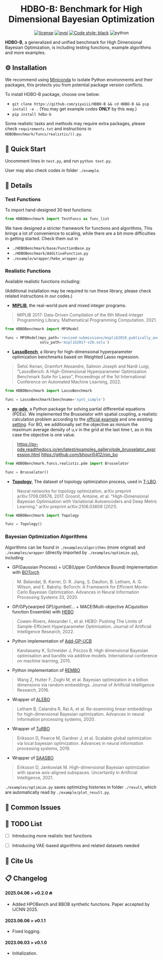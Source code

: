 <!--
 * @Author         : yiyuiii
 * @Date           : 2025-04-06 20:00:00
 * @LastEditors    : yiyuiii
 * @LastEditTime   : 2024-04-06 20:00:00
 * @Description    : None
 * @GitHub         : https://github.com/yiyuiii/HDBO-B
-->

<!-- markdownlint-disable MD033 MD036 MD041 -->

<div align="center">

# HDBO-B: Benchmark for High Dimensional Bayesian Optimization

</div>

<p align="center">
<a href="https://raw.githubusercontent.com/Yiyuiii/HDBO-B/master/LICENSE"><img src="https://img.shields.io/github/license/Yiyuiii/HDBO-B.svg" alt="license"></a>
<a href="https://pypi.python.org/pypi/HDBO-B"><img src="https://img.shields.io/pypi/v/HDBO-B.svg" alt="pypi"></a>
<a href="https://github.com/psf/black"><img alt="Code style: black" src="https://img.shields.io/badge/code%20style-black-000000.svg"></a>
<img src="https://img.shields.io/badge/python-3.8+-blue.svg" alt="python">
</p>

**HDBO-B**, a generalized and unified benchmark for High Dimensional Bayesian Optimization, is including testing functions, example algorithms and more examples. 

## :gear: Installation

We recommend using [Miniconda](https://docs.anaconda.com/free/miniconda/) to isolate Python environments and their packages, this protects you from potential package version conflicts.

To install HDBO-B package, choose one below:

- `git clone https://github.com/yiyuiii/HDBO-B && cd HDBO-B && pip install -e .` (You may get example codes **ONLY** by this way.)
- `pip install hdbo-b`

Some realistic tasks and methods may require extra packages, please check `requirements.txt` and instructions in `HDBOBenchmark/funcs/realistic/().py`.

## :rocket: Quick Start

Uncomment lines in `test.py`, and run `python test.py`.

User may also check codes in folder `./example`.

## :wrench: Details

### Test Functions

To import hand-designed 30 test functions: 

```python
from HDBOBenchmark import TestFuncs as func_list
```

We have designed a stricter framework for functions and algorithms, 
This brings a lot of convenience to scaling, while there are a bit more difficulties in getting started.
Check them out in
- `./HDBOBenchmark/base/FunctionBase.py`
- `./HDBOBenchmark/AdditiveFunction.py`
- `./example/wrapper/hebo_wrapper.py`

### Realistic Functions

Available realistic functions including:

(Additional installation may be required to run these library, please check related instructions in our codes.)

- [**MIPLIB**](https://miplib.zib.de/index.html), the real-world pure and mixed integer programs.
> MIPLIB 2017: Data-Driven Compilation of the 6th Mixed-Integer Programming Library. Mathematical Programming Computation, 2021.

```python
from HDBOBenchmark import MPSModel

func = MPSModel(mps_path='revised-submissions/miplib2010_publically_available/instances/markshare_4_0.mps.gz',
                solu_path='miplib2017-v26.solu')
```

- [**LassoBench**](https://github.com/ksehic/LassoBench), a library for high-dimensional hyperparameter optimization benchmarks based on Weighted Lasso regression.
> Šehić Kenan, Gramfort Alexandre, Salmon Joseph and Nardi Luigi, "LassoBench: A High-Dimensional Hyperparameter Optimization Benchmark Suite for Lasso", Proceedings of the 1st International Conference on Automated Machine Learning, 2022.

```python
from HDBOBenchmark import LassoBenchmark

func = LassoBenchmark(benchname='synt_simple')
```

- [**py-pde**](https://github.com/zwicker-group/py-pde), a Python package for solving partial differential equations (PDEs).
We implemented the Brusselator with spatial coupling, a realistic calculation problem according to the [official example](https://py-pde.readthedocs.io/en/latest/examples_gallery/pde_brusselator_expression.html) and one existing [setting](https://github.com/bhouri0412/rpn_bo).
For BO, we additionally set the objective as minium the maximum average density of u,v in the grid at the last time t, as in this case the objective is one value.
> https://py-pde.readthedocs.io/en/latest/examples_gallery/pde_brusselator_expression.html
> https://github.com/bhouri0412/rpn_bo

```python
from HDBOBenchmark.funcs.realistic.pde import Brusselator

func = Brusselator()
```

- [**Topology**](https://github.com/ISosnovik/top), The dataset of topology optimization process, used in [T-LBO](https://github.com/huawei-noah/HEBO/tree/master/T-LBO).
> Neural networks for topology optimization, arXiv preprint arXiv:1709.09578, 2017.
> Grosnit, Antoine, et al. "High-Dimensional Bayesian Optimisation with Variational Autoencoders and Deep Metric Learning." arXiv preprint arXiv:2106.03609 (2021).

```python
from HDBOBenchmark import Topology

func = Topology()
```

### Bayesian Optimization Algorithms

Algorithms can be found in `./examples/algorithms` (more original) and `./examples/wrapper` (directly imported by `./examples/optimize.py`), including

- GP(Gaussian Process) + UCB(Upper Confidence Bound) Implementation with [BOTorch](https://github.com/pytorch/botorch)
> M. Balandat, B. Karrer, D. R. Jiang, S. Daulton, B. Letham, A. G. Wilson, and E. Bakshy. BoTorch: A Framework for Efficient Monte-Carlo Bayesian Optimization. Advances in Neural Information Processing Systems 33, 2020.

- GP/GPy(warped GP)/gumbel/... + MACE(Multi-objective ACquisition function Ensemble) with [HEBO](https://github.com/huawei-noah/HEBO/tree/master/HEBO)
> Cowen-Rivers, Alexander I., et al. HEBO: Pushing The Limits of Sample-Efficient Hyperparameter Optimisation. Journal of Artificial Intelligence Research, 2022.

- Python implementation of [Add-GP-UCB](https://github.com/kirthevasank/add-gp-bandits)
> Kandasamy K, Schneider J, Póczos B. High dimensional Bayesian optimisation and bandits via additive models. International conference on machine learning, 2015.

- Python implementation of [REMBO](https://github.com/ziyuw/rembo)
> Wang Z, Hutter F, Zoghi M, et al. Bayesian optimization in a billion dimensions via random embeddings. Journal of Artificial Intelligence Research, 2016.

- Wrapper of [ALEBO](https://github.com/facebookresearch/alebo)
> Letham B, Calandra R, Rai A, et al. Re-examining linear embeddings for high-dimensional Bayesian optimization. Advances in neural information processing systems, 2020.

- Wrapper of [TuRBO](https://github.com/uber-research/TuRBO)
> Eriksson D, Pearce M, Gardner J, et al. Scalable global optimization via local bayesian optimization. Advances in neural information processing systems, 2019.

- Wrapper of [SAASBO](https://github.com/martinjankowiak/saasbo)
> Eriksson D, Jankowiak M. High-dimensional Bayesian optimization with sparse axis-aligned subspaces. Uncertainty in Artificial Intelligence, 2021.

`./examples/optimize.py` saves optimizing histories in folder `./result`, which are automatically read by `./example/plot_result.py`.

## :speech_balloon: Common Issues

## :triangular_flag_on_post: TODO List

- [ ] Introducing more realistic test functions

- [ ] Introducing VAE-based algorithms and related datasets needed

## :microscope: Cite Us

## :clipboard: Changelog

#### 2025.04.06 > v0.2.0 :fire:
- Added HPOBench and BBOB synthetic functions. Paper accepted by IJCNN 2025. 

#### 2023.06.06 > v0.1.1
- Fixed logging.

#### 2023.06.03 > v0.1.0
- Initialization.
